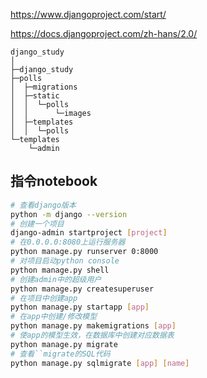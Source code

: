 https://www.djangoproject.com/start/

https://docs.djangoproject.com/zh-hans/2.0/

```
django_study
│
├─django_study
├─polls
│  ├─migrations
│  ├─static
│  │  └─polls
│  │      └─images
│  ├─templates
│  │  └─polls
└─templates
    └─admin
```

## 指令notebook

```bash
# 查看django版本
python -m django --version
# 创建一个项目
django-admin startproject [project]
# 在0.0.0.0:8080上运行服务器
python manage.py runserver 0:8000
# 对项目启动python console
python manage.py shell
# 创建admin中的超级用户
python manage.py createsuperuser
# 在项目中创建app
python manage.py startapp [app]
# 在app中创建/修改模型
python manage.py makemigrations [app]
# 使app的模型生效，在数据库中创建对应数据表
python manage.py migrate
# 查看``migrate的SQL代码
python manage.py sqlmigrate [app] [name]

```